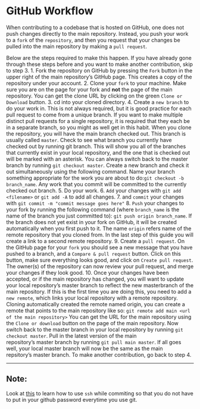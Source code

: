 # GitHub Workflow

When contributing to a codebase that is hosted on GitHub, one does not push changes directly to the main repository. Instead, you push your work to a `fork` of the `repository`, and then you request that your changes be pulled into the main repository by making a `pull request`.

Below are the steps required to make this happen. If you have already gone through these steps before and you want to make another contribution, skip to step 3.
	1.	Fork the repository on GitHub by pressing the `Fork` button in the upper right of the main repository’s GitHub page. This creates a copy of the repository under your account.
	2.	Clone your `fork` to your machine. Make sure you are on the page for your fork and **not** the page of the main repository. You can get the clone URL by clicking on the green `Clone or Download` button.
	3.	cd into your cloned directory.
	4.	Create a `new branch` to do your work in. This is not always required, but it is good practice for each pull request to come from a unique branch. If you want to make multiple distinct pull requests for a single repository, it is required that they each be in a separate branch, so you might as well get in this habit. When you clone the repository, you will have the main branch checked out. This branch is usually called `master`. Check to see what branch you currently have checked out by running git branch. This will show you all of the branches that currently exist in your local repository, and the one that is checked out will be marked with an asterisk. You can always switch back to the master branch by running `git checkout master`. Create a new branch and check it out simultaneously using the following command. Name your branch something appropriate for the work you are about to do:`git checkout -b branch_name`. Any work that you commit will be committed to the currently checked out branch.
	5.	Do your work.
	6.	`Add` your changes with `git add <filename>` or `git add -A` to add all changes.
  7. and `commit` your changes with `git commit -m "commit message goes here"`
	8.	`Push` your changes to your fork by running the following command (where `branch_name` is the name of the branch you just committed to): `git push origin branch_name`. If the branch does not yet exist in your fork on GitHub, it will be created automatically when you first push to it. The name `origin` refers name of the remote repository that you cloned from. In the last step of this guide you will create a link to a second remote repository.
	9.	Create a `pull request`. On the GitHub page for your `fork` you should see a new message that you have pushed to a branch, and a `Compare & pull request` button. Click on this button, make sure everything looks good, and click on `Create pull request`. The owner(s) of the repository can now review your pull request, and merge your changes if they look good.
	10.	Once your changes have been accepted, or if the main repository has changed, you will want to update your local repository’s master branch to reflect the new masterbranch of the main repository. If this is the first time you are doing this, you need to add a `new remote`, which links your local repository with a remote repository. Cloning automatically created the remote named origin, you can create a remote that points to the main repository like so: `git remote add main <url of the main repository>` You can get the URL for the main repository using the `Clone or download` button on the page of the main repository. Now switch back to the master branch in your local repository by running `git checkout master`. Pull in the latest version of the main repository’s master branch by running `git pull main master`. If all goes well, your local master branch will now be the same as the main repsitory’s master branch. To make another contribution, go back to step 4.


____
## Note: 
Look at [this](https://help.github.com/en/articles/connecting-to-github-with-ssh) to learn how to use `ssh` while commiting so that you do not have to put in your github password everytime you use git.
